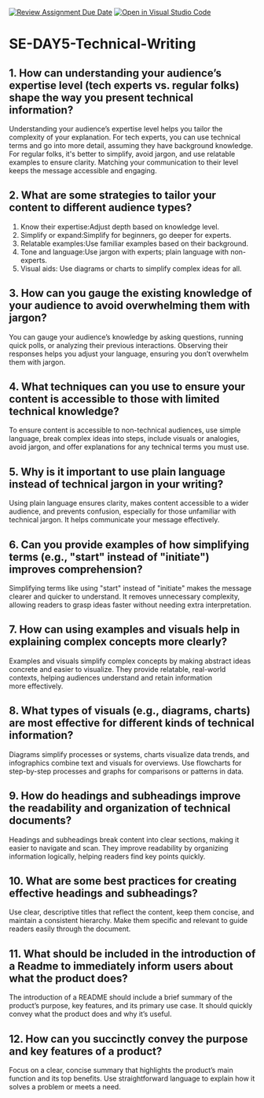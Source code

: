 [![Review Assignment Due Date](https://classroom.github.com/assets/deadline-readme-button-22041afd0340ce965d47ae6ef1cefeee28c7c493a6346c4f15d667ab976d596c.svg)](https://classroom.github.com/a/zsAR-pyY)
[![Open in Visual Studio Code](https://classroom.github.com/assets/open-in-vscode-2e0aaae1b6195c2367325f4f02e2d04e9abb55f0b24a779b69b11b9e10269abc.svg)](https://classroom.github.com/online_ide?assignment_repo_id=16013745&assignment_repo_type=AssignmentRepo)
# SE-DAY5-Technical-Writing
## 1. How can understanding your audience’s expertise level (tech experts vs. regular folks) shape the way you present technical information?
Understanding your audience’s expertise level helps you tailor the complexity of your explanation. For tech experts, you can use technical terms and go into more detail, assuming they have background knowledge. For regular folks, it's better to simplify, avoid jargon, and use relatable examples to ensure clarity. Matching your communication to their level keeps the message accessible and engaging.
## 2. What are some strategies to tailor your content to different audience types?
1. Know their expertise:Adjust depth based on knowledge level.
2. Simplify or expand:Simplify for beginners, go deeper for experts.
3. Relatable examples:Use familiar examples based on their background.
4. Tone and language:Use jargon with experts; plain language with non-experts.
5. Visual aids: Use diagrams or charts to simplify complex ideas for all.
## 3. How can you gauge the existing knowledge of your audience to avoid overwhelming them with jargon?
You can gauge your audience’s knowledge by asking questions, running quick polls, or analyzing their previous interactions. Observing their responses helps you adjust your language, ensuring you don’t overwhelm them with jargon.
## 4. What techniques can you use to ensure your content is accessible to those with limited technical knowledge?
To ensure content is accessible to non-technical audiences, use simple language, break complex ideas into steps, include visuals or analogies, avoid jargon, and offer explanations for any technical terms you must use.
## 5. Why is it important to use plain language instead of technical jargon in your writing?
Using plain language ensures clarity, makes content accessible to a wider audience, and prevents confusion, especially for those unfamiliar with technical jargon. It helps communicate your message effectively.
## 6. Can you provide examples of how simplifying terms (e.g., "start" instead of "initiate") improves comprehension?
Simplifying terms like using "start" instead of "initiate" makes the message clearer and quicker to understand. It removes unnecessary complexity, allowing readers to grasp ideas faster without needing extra interpretation.
## 7. How can using examples and visuals help in explaining complex concepts more clearly?
Examples and visuals simplify complex concepts by making abstract ideas concrete and easier to visualize. They provide relatable, real-world contexts, helping audiences understand and retain information more effectively.
## 8. What types of visuals (e.g., diagrams, charts) are most effective for different kinds of technical information?
Diagrams simplify processes or systems, charts visualize data trends, and infographics combine text and visuals for overviews. Use flowcharts for step-by-step processes and graphs for comparisons or patterns in data.
## 9. How do headings and subheadings improve the readability and organization of technical documents?
Headings and subheadings break content into clear sections, making it easier to navigate and scan. They improve readability by organizing information logically, helping readers find key points quickly.
## 10. What are some best practices for creating effective headings and subheadings?
Use clear, descriptive titles that reflect the content, keep them concise, and maintain a consistent hierarchy. Make them specific and relevant to guide readers easily through the document.
## 11. What should be included in the introduction of a Readme to immediately inform users about what the product does?
The introduction of a README should include a brief summary of the product’s purpose, key features, and its primary use case. It should quickly convey what the product does and why it’s useful.
## 12. How can you succinctly convey the purpose and key features of a product?
Focus on a clear, concise summary that highlights the product’s main function and its top benefits. Use straightforward language to explain how it solves a problem or meets a need.
